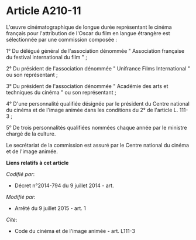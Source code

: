 # Article A210-11

L'œuvre cinématographique de longue durée représentant le cinéma français pour l'attribution de l'Oscar du film en langue
étrangère est sélectionnée par une commission composée : 

1° Du délégué général de l'association dénommée " Association française du festival international du film " ; 

2° Du président de l'association dénommée " Unifrance Films International " ou son représentant ; 

3° Du président de l'association dénommée " Académie des arts et techniques du cinéma " ou son représentant ; 

4° D'une personnalité qualifiée désignée par le président du Centre national du cinéma et de l'image animée dans les
conditions du 2° de l'article L. 111-3 ; 

5° De trois personnalités qualifiées nommées chaque année par le ministre chargé de la culture. 

Le secrétariat de la commission est assuré par le Centre national du cinéma et de l'image animée.

**Liens relatifs à cet article**

_Codifié par_:

  - Décret n°2014-794 du 9 juillet 2014 - art.

_Modifié par_:

  - Arrêté du 9 juillet 2015 - art. 1

_Cite_:

  - Code du cinéma et de l'image animée - art. L111-3
